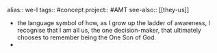 alias:: we-I
tags:: #concept 
project:: #AMT
see-also:: [[they-us]]

- the language symbol of how, as I grow up the ladder of awareness, I recognise that I am all us, the one decision-maker, that ultimately chooses to remember being the One Son of God.
-
